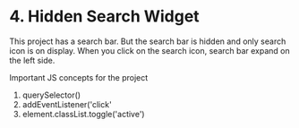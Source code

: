 # 4. Hidden Search Widget

This project has a search bar. But the search bar is hidden and only search icon is on display. When you click on the search icon, search bar expand on the left side.

Important JS concepts for the project

1. querySelector()
2. addEventListener('click'
3. element.classList.toggle('active')

